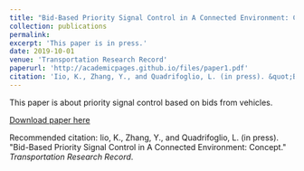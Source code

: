 ```yaml
---
title: "Bid-Based Priority Signal Control in A Connected Environment: Concept"
collection: publications
permalink: 
excerpt: 'This paper is in press.'
date: 2019-10-01
venue: 'Transportation Research Record'
paperurl: 'http://academicpages.github.io/files/paper1.pdf'
citation: 'Iio, K., Zhang, Y., and Quadrifoglio, L. (in press). &quot;Bid-Based Priority Signal Control in A Connected Environment: Concept.&quot; <i>Transportation Research Record</i>.'
---
```

This paper is about priority signal control based on bids from vehicles.

[Download paper here]()

Recommended citation: Iio, K., Zhang, Y., and Quadrifoglio, L. (in press). &quot;Bid-Based Priority Signal Control in A Connected Environment: Concept.&quot; <i>Transportation Research Record</i>.
